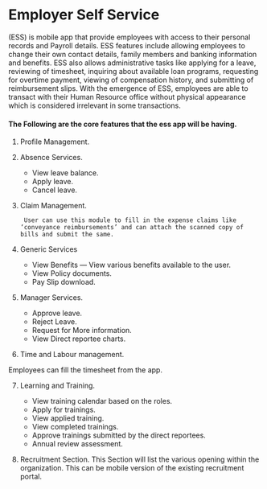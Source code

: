 # Employer Self Service

(ESS) is mobile app that provide employees with access to their personal records and Payroll details. ESS features include allowing employees to change their own contact details, family members and banking information and benefits. ESS also allows administrative tasks like applying for a leave, reviewing of timesheet, inquiring about available loan programs, requesting for overtime payment, viewing of compensation history, and submitting of reimbursement slips. With the emergence of ESS, employees are able to transact with their Human Resource office without physical appearance which is considered irrelevant in some transactions.

#### The Following are the core features that the ess app will be having.

  1. Profile Management.

  2. Absence Services.

     * View leave balance.
     * Apply leave.
     * Cancel leave.

  3. Claim Management.

          User can use this module to fill in the expense claims like ‘conveyance reimbursements’ and can attach the scanned copy of  bills and submit the same.

  4. Generic Services
      * View Benefits — View various benefits available to the user.
      * View Policy documents.
      * Pay Slip download.

  5. Manager Services.
      * Approve leave.
      * Reject Leave.
      * Request for More information.
      * View Direct reportee charts.
    
  6. Time and Labour management.
  
  Employees can fill the timesheet from the app.
  
  7. Learning and Training.
  
      *  View training calendar based on the roles.
      *  Apply for trainings.
      *  View applied training.
      *  View completed trainings.
      *  Approve trainings submitted by the direct reportees.
      *  Annual review assessment.
  8. Recruitment Section.
    This Section will list the various opening within the organization. This can be mobile version of the existing recruitment portal.
  
  
 
